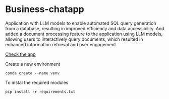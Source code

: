 # Business-chatapp
Application with LLM models to enable automated SQL query generation from a database, resulting in improved efficiency and data accessibility. And added a document processing feature to the application using LLM models, allowing users to interactively query documents, which resulted in enhanced information retrieval and user engagement.



[Check the app](https://business-chatapp.streamlit.app/)

Create a new environment

```
conda create --name venv
```

To instal the required modules

```
pip install -r requirements.txt
```
